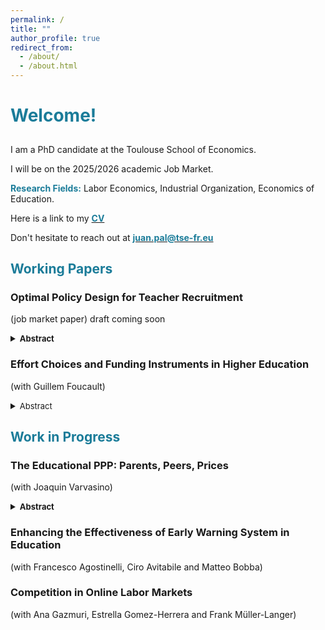 ```yaml
---
permalink: /
title: ""
author_profile: true
redirect_from: 
  - /about/
  - /about.html
---
```



<h1><span style="color:#1b7c99">Welcome!</span></h1>

<p style="margin-bottom:0.75cm;">
</p>

I am a PhD candidate at the Toulouse School of Economics. 

I will be on the 2025/2026 academic Job Market.

<span style="color:#1b7c99">**Research Fields:**</span> Labor Economics, Industrial Organization, Economics of Education.

Here is a link to my [<span style="color:#1b7c99">**CV**</span>](https://www.dropbox.com/scl/fi/dh188opd838o8vecmw7fp/pal-cv.pdf?rlkey=jyrx7ds2z1gloitdfj6pn22zu&e=1&dl=0)

Don't hesitate to reach out at [<span style="color:#1b7c99">**juan.pal@tse-fr.eu**</span>](mailto:juan.pal@tse-fr.eu)


## <span style="color:#1b7c99">Working Papers</span>

### Optimal Policy Design for Teacher Recruitment
(job market paper) draft coming soon

<details>
<summary><span style="font-size:13px; font-weight:bold;">Abstract</span></summary>
<span style="font-size:13px;"> This paper studies the optimal design of higher education policies targeted at improving teacher recruitment. I leverage the introduction of a policy in Chile that aimed to raise teacher quality by crowding-in higher performing students into Education programs, while crowding-out the lower-performing ones. Exploiting the sharp assignment rule, I estimate that, at the threshold, enrollment of high performing students at teacher colleges increased by 42%, and there is a shift in the distribution of test scores. Students then proceed to perform better at the labor market, with an increase in 0.11SD in Teacher Value Added and 0.12SD in a Teacher Evaluation exam. I develop a general equilibrium model of the higher education market to study the optimal design of the policy. In doing so, I present a novel method for solving discrete-continuous games in sparse markets. Counterfactual simulations show that alternative policies could have outperformed the observed one in terms of student quality, but at the cost of either (i) a higher fiscal burden or (ii) reduced market share of teacher colleges. The distribution of college quality together with capacity constraints limits the impact on teacher value added. Several mechanisms make a policy focused on low-income students to yield further gains at no additional cost. </span>
</details>

### Effort Choices and Funding Instruments in Higher Education
(with Guillem Foucault)

<details>

<summary><span style="font-size:13px">Abstract</span></summary>

<span style="font-size:13px;"> This paper examines the effects of Free College policies on student enrollment and academic performance, with a focus on the 2016 Chilean reform that granted tuition-free higher education to students from the lowest five income deciles. Using a difference-in-differences approach, we find that Free College increased enrollment and persistence in higher education but had modest effects on graduation and dropout rates. To disentangle the role of student effort from selection effects, we develop a structural model in which students choose effort levels in response to financial incentives. Our results highlight that while Free College expands access, it may also weaken performance incentives due to the removal of academic progress requirements. Counterfactual simulations suggest that alternative funding mechanisms could improve both access and academic outcomes by balancing affordability and incentives for effort. </span>

</details>


## <span style="color:#1b7c99">Work in Progress</span>


### The Educational PPP: Parents, Peers, Prices
(with Joaquin Varvasino)

<details>

<summary><span style="font-size:13px; font-weight:bold;">Abstract</span></summary>

<span style="font-size:13px;"> This paper studies the roles of financial constraints and information frictions in enrollment and progression in higher education. Our results show that subsidies increase university access, peers enhance enrollment and match quality, and parental exposure to university causally affects children’s university enrollment. We build a dynamic structural model that quantifies these mechanisms and evaluates equity-oriented education policies.</span>

</details>

### Enhancing the Effectiveness of Early Warning System in Education
(with Francesco Agostinelli, Ciro Avitabile and Matteo Bobba)

### Competition in Online Labor Markets
(with Ana Gazmuri, Estrella Gomez-Herrera and Frank Müller-Langer)
